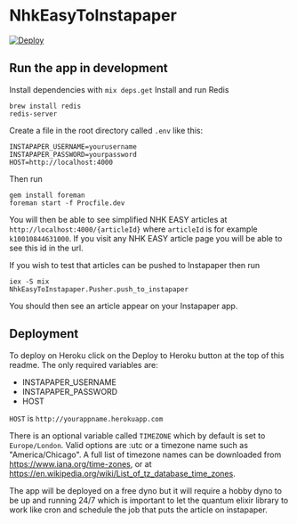 # NhkEasyToInstapaper

[![Deploy](https://www.herokucdn.com/deploy/button.svg)](https://heroku.com/deploy)

## Run the app in development

Install dependencies with `mix deps.get`
Install and run Redis

```
brew install redis
redis-server
```

Create a file in the root directory called `.env` like this:

```
INSTAPAPER_USERNAME=yourusername
INSTAPAPER_PASSWORD=yourpassword
HOST=http://localhost:4000
```

Then run

```
gem install foreman
foreman start -f Procfile.dev
```

You will then be able to see simplified NHK EASY articles at `http://localhost:4000/{articleId}` where `articleId` is for example `k10010844631000`. If you visit any NHK EASY article page you will be able to see this id in the url.

If you wish to test that articles can be pushed to Instapaper then run

```
iex -S mix
NhkEasyToInstapaper.Pusher.push_to_instapaper
```

You should then see an article appear on your Instapaper app.

## Deployment

To deploy on Heroku click on the Deploy to Heroku button at the top of this readme. The only required variables are:

  * INSTAPAPER_USERNAME
  * INSTAPAPER_PASSWORD
  * HOST

`HOST` is `http://yourappname.herokuapp.com`

There is an optional variable called `TIMEZONE` which by default is set to `Europe/London`. Valid options are :utc or a timezone name such as "America/Chicago". A full list of timezone names can be downloaded from https://www.iana.org/time-zones, or at https://en.wikipedia.org/wiki/List_of_tz_database_time_zones.

The app will be deployed on a free dyno but it will require a hobby dyno to be up and running 24/7 which is important to let the quantum elixir library to work like cron and schedule the job that puts the article on instapaper.
